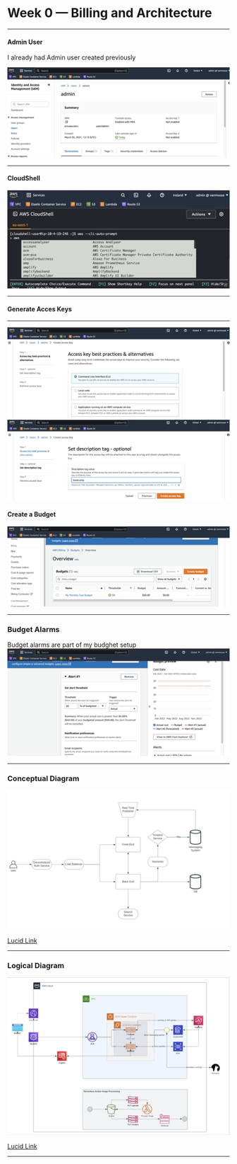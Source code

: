 # Week 0 — Billing and Architecture

**************************************

#### **Admin User**
I already had Admin user created previously

![Alt text](assets/admin-user.png)

**************************************

#### **CloudShell**

![Alt text](assets/clousshell-screenshot.png)

**************************************

#### **Generate Acces Keys**

**************************************
![Alt text](assets/generate-access-keys-01.png)
![Alt text](assets/generate-access-keys-02.png)

#### **Create a Budget**
![Alt text](assets/budget.png)

**************************************

### **Budget Alarms**
Budget alarms are part of my budghet setup
![Alt text](assets/budget-alarms.png)

**************************************
### **Conceptual Diagram**
![Alt text](assets/conceptual-diagram.png)

[Lucid Link](https://lucid.app/lucidchart/0ceeadec-71d6-4fd7-bfae-bd73d57fa729/edit?viewport_loc=-48%2C13%2C2110%2C920%2C0_0&invitationId=inv_4dd8aedb-49b5-40d2-beff-b935163dfbaa)



**************************************
### **Logical Diagram**
![Alt text](assets/logical-diagram.png)

[Lucid Link](https://lucid.app/lucidchart/0ceeadec-71d6-4fd7-bfae-bd73d57fa729/edit?viewport_loc=-92%2C84%2C2110%2C920%2C.0ByLc4-gatA&invitationId=inv_4dd8aedb-49b5-40d2-beff-b935163dfbaa)

**************************************